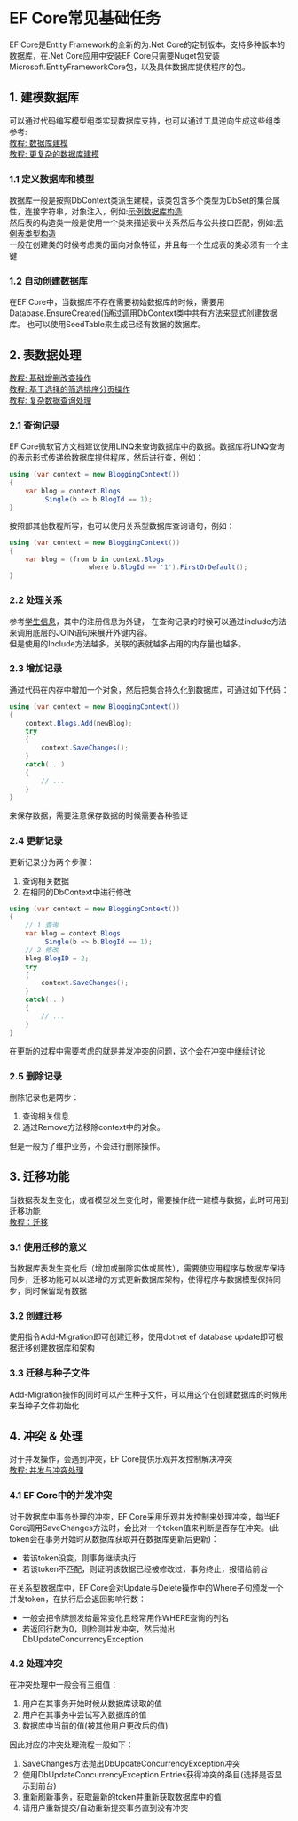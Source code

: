 ﻿# EF Core常见基础任务
EF Core是Entity Framework的全新的为.Net Core的定制版本，支持多种版本的数据库，在.Net Core应用中安装EF Core只需要Nuget包安装Microsoft.EntityFrameworkCore包，以及具体数据库提供程序的包。
## 1. 建模数据库
可以通过代码编写模型组类实现数据库支持，也可以通过工具逆向生成这些组类    
参考:    
[教程: 数据库建模](../ContosoUniversity_1)     
[教程: 更复杂的数据库建模](../ContosoUniversity_5)      

### 1.1 定义数据库和模型
数据库一般是按照DbContext类派生建模，该类包含多个类型为DbSet<T>的集合属性，连接字符串，对象注入，例如:[示例数据库构造](../ContosoUniversity_1/Data/SchoolContext.cs)     
然后表的构造类一般是使用一个类来描述表中关系然后与公共接口匹配，例如:[示例表类型构造](../ContosoUniversity_1/Models/Student.cs)    
一般在创建类的时候考虑类的面向对象特征，并且每一个生成表的类必须有一个主键

### 1.2 自动创建数据库
在EF Core中，当数据库不存在需要初始数据库的时候，需要用Database.EnsureCreated()通过调用DbContext类中共有方法来显式创建数据库。
也可以使用SeedTable来生成已经有数据的数据库。

## 2. 表数据处理
[教程: 基础增删改查操作](../ContosoUniversity_2)     
[教程: 基于选择的筛选排序分页操作](../ContosoUniversity_3)     
[教程: 复杂数据查询处理](../ContosoUniversity_5)     
### 2.1 查询记录
EF Core微软官方文档建议使用LINQ来查询数据库中的数据。数据库将LINQ查询的表示形式传递给数据库提供程序，然后进行查，例如：    
```c#
using (var context = new BloggingContext())
{
    var blog = context.Blogs
        .Single(b => b.BlogId == 1);
}
```
按照部其他教程所写，也可以使用关系型数据库查询语句，例如：
```c#
using (var context = new BloggingContext())
{
    var blog = (from b in context.Blogs
                    where b.BlogId == '1').FirstOrDefault();
}
```

### 2.2 处理关系
参考[学生信息](../ContosoUniversity_2/Models/Student.cs)，其中的注册信息为外键，
在查询记录的时候可以通过include方法来调用底层的JOIN语句来展开外键内容。   
但是使用的Include方法越多，关联的表就越多占用的内存量也越多。

### 2.3 增加记录
通过代码在内存中增加一个对象，然后把集合持久化到数据库，可通过如下代码：
```c#
using (var context = new BloggingContext())
{
    context.Blogs.Add(newBlog);
    try
    {
        context.SaveChanges();
    }
    catch(...)
    {
        // ...
    }
}
```
来保存数据，需要注意保存数据的时候需要各种验证

### 2.4 更新记录
更新记录分为两个步骤：
1. 查询相关数据
2. 在相同的DbContext中进行修改
```c#
using (var context = new BloggingContext())
{
    // 1 查询
    var blog = context.Blogs
        .Single(b => b.BlogId == 1);
    // 2 修改
    blog.BlogID = 2;
    try
    {
        context.SaveChanges();
    }
    catch(...)
    {
        // ...
    }
}
```
在更新的过程中需要考虑的就是并发冲突的问题，这个会在冲突中继续讨论

### 2.5 删除记录
删除记录也是两步：
1. 查询相关信息
2. 通过Remove方法移除context中的对象。     

但是一般为了维护业务，不会进行删除操作。
   
## 3. 迁移功能
当数据表发生变化，或者模型发生变化时，需要操作统一建模与数据，此时可用到迁移功能      
[教程：迁移](../ContosoUniversity_4)
### 3.1 使用迁移的意义
当数据库表发生变化后（增加或删除实体或属性），需要使应用程序与数据库保持同步，迁移功能可以以递增的方式更新数据库架构，使得程序与数据模型保持同步，同时保留现有数据

### 3.2 创建迁移
使用指令Add-Migration即可创建迁移，使用dotnet ef database update即可根据迁移创建数据库和架构    

### 3.3 迁移与种子文件
Add-Migration操作的同时可以产生种子文件，可以用这个在创建数据库的时候用来当种子文件初始化

## 4. 冲突 & 处理
对于并发操作，会遇到冲突，EF Core提供乐观并发控制解决冲突    
[教程: 并发与冲突处理](../ContosoUniversity_6)
### 4.1 EF Core中的并发冲突
对于数据库中事务处理的冲突，EF Core采用乐观并发控制来处理冲突，每当EF Core调用SaveChanges方法时，会比对一个token值来判断是否存在冲突。(此token会在事务开始时从数据库获取并在数据库更新后更新)：    
- 若该token没变，则事务继续执行
- 若该token不匹配，则证明该数据已经被修改过，事务终止，报错给前台    

在关系型数据库中，EF Core会对Update与Delete操作中的Where子句颁发一个并发token，在执行后会返回影响行数：    
- 一般会把令牌颁发给最常变化且经常用作WHERE查询的列名
- 若返回行数为0，则检测并发冲突，然后抛出DbUpdateConcurrencyException     

### 4.2 处理冲突 
在冲突处理中一般会有三组值：
1. 用户在其事务开始时候从数据库读取的值
2. 用户在其事务中尝试写入数据库的值
3. 数据库中当前的值(被其他用户更改后的值)    

因此对应的冲突处理流程一般如下：
1. SaveChanges方法抛出DbUpdateConcurrencyException冲突
2. 使用DbUpdateConcurrencyException.Entries获得冲突的条目(选择是否显示到前台)
3. 重新刷新事务，获取最新的token并重新获取数据库中的值
4. 请用户重新提交/自动重新提交事务直到没有冲突    

